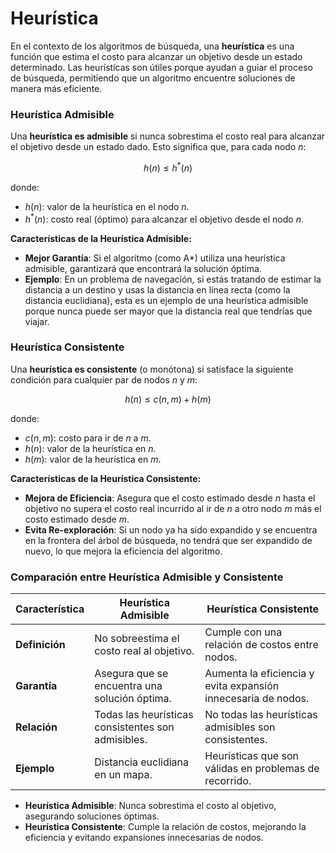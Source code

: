 
# Heurística

En el contexto de los algoritmos de búsqueda, una **heurística** es una función que estima el costo para alcanzar un objetivo desde un estado determinado. Las heurísticas son útiles porque ayudan a guiar el proceso de búsqueda, permitiendo que un algoritmo encuentre soluciones de manera más eficiente.

### Heurística Admisible

Una **heurística es admisible** si nunca sobrestima el costo real para alcanzar el objetivo desde un estado dado. Esto significa que, para cada nodo $n$:

$$ h(n) \leq h^*(n) $$

donde:
- $h(n)$: valor de la heurística en el nodo $n$.
- $h^*(n)$: costo real (óptimo) para alcanzar el objetivo desde el nodo $n$.

**Características de la Heurística Admisible:**

- **Mejor Garantía**: Si el algoritmo (como A*) utiliza una heurística admisible, garantizará que encontrará la solución óptima.
- **Ejemplo**: En un problema de navegación, si estás tratando de estimar la distancia a un destino y usas la distancia en línea recta (como la distancia euclidiana), esta es un ejemplo de una heurística admisible porque nunca puede ser mayor que la distancia real que tendrías que viajar.

### Heurística Consistente

Una **heurística es consistente** (o monótona) si satisface la siguiente condición para cualquier par de nodos $n$ y $m$:

$$ h(n) \leq c(n, m) + h(m) $$

donde:

- $c(n, m)$: costo para ir de $n$ a $m$.
- $h(n)$: valor de la heurística en $n$.
- $h(m)$: valor de la heurística en $m$.

**Características de la Heurística Consistente:**

- **Mejora de Eficiencia**: Asegura que el costo estimado desde $n$ hasta el objetivo no supera el costo real incurrido al ir de $n$ a otro nodo $m$ más el costo estimado desde $m$.
- **Evita Re-exploración**: Si un nodo ya ha sido expandido y se encuentra en la frontera del árbol de búsqueda, no tendrá que ser expandido de nuevo, lo que mejora la eficiencia del algoritmo.

### Comparación entre Heurística Admisible y Consistente

|**Característica**|**Heurística Admisible**|**Heurística Consistente**|
|---|---|---|
|**Definición**|No sobreestima el costo real al objetivo.|Cumple con una relación de costos entre nodos.|
|**Garantía**|Asegura que se encuentra una solución óptima.|Aumenta la eficiencia y evita expansión innecesaria de nodos.|
|**Relación**|Todas las heurísticas consistentes son admisibles.|No todas las heurísticas admisibles son consistentes.|
|**Ejemplo**|Distancia euclidiana en un mapa.|Heurísticas que son válidas en problemas de recorrido.|


- **Heurística Admisible**: Nunca sobrestima el costo al objetivo, asegurando soluciones óptimas.
- **Heurística Consistente**: Cumple la relación de costos, mejorando la eficiencia y evitando expansiones innecesarias de nodos.
